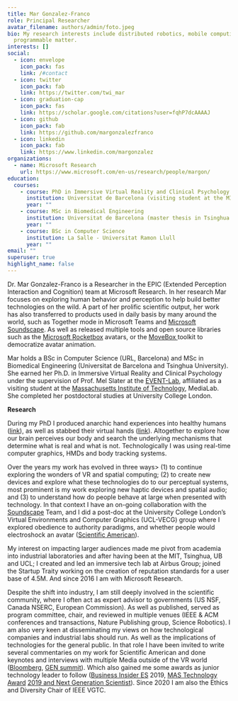 ```yaml
---
title: Mar Gonzalez-Franco
role: Principal Researcher
avatar_filename: authors/admin/foto.jpeg
bio: My research interests include distributed robotics, mobile computing and
  programmable matter.
interests: []
social:
  - icon: envelope
    icon_pack: fas
    link: /#contact
  - icon: twitter
    icon_pack: fab
    link: https://twitter.com/twi_mar
  - icon: graduation-cap
    icon_pack: fas
    link: https://scholar.google.com/citations?user=fqhP7dcAAAAJ
  - icon: github
    icon_pack: fab
    link: https://github.com/margonzalezfranco
  - icon: linkedin
    icon_pack: fab
    link: https://www.linkedin.com/margonzalez
organizations:
  - name: Microsoft Research
    url: https://www.microsoft.com/en-us/research/people/margon/
education:
  courses:
    - course: PhD in Immersive Virtual Reality and Clinical Psychology
      institution: Universitat de Barcelona (visiting student at the MIT)
      year: ""
    - course: MSc in Biomedical Engineering
      institution: Universitat de Barcelona (master thesis in Tsinghua University)
      year: ""
    - course: BSc in Computer Science
      institution: La Salle - Universitat Ramon Llull
      year: ""
email: ""
superuser: true
highlight_name: false
---
```

Dr. Mar Gonzalez-Franco is a Researcher in the EPIC (Extended Perception Interaction and Cognition) team at Microsoft Research. In her research Mar focuses on exploring human behavior and perception to help build better technologies on the wild. A part of her prolific scientific output, her work has also transferred to products used in daily basis by many around the world, such as Together mode in Microsoft Teams and [Microsoft Soundscape](https://www.microsoft.com/en-us/research/product/soundscape/). As well as released multiple tools and open source libraries such as the [Microsoft Rocketbox](https://www.microsoft.com/en-us/research/blog/microsoft-rocketbox-avatar-library-now-available-for-research-and-academic-use/) avatars, or the [MoveBox ](https://github.com/microsoft/MoveBox-for-Microsoft-Rocketbox/)toolkit to democratize avatar animation.

Mar holds a BSc in Computer Science (URL, Barcelona) and MSc in Biomedical Engineering (Universitat de Barcelona and Tsinghua University). She earned her Ph.D. in Immersive Virtual Reality and Clinical Psychology under the supervision of Prof. Mel Slater at the [EVENT-Lab](http://event-lab.org/), affiliated as a visiting student at the [Massachusetts Institute of Technology](http://medialab.mit.edu),  MediaLab. She completed her postdoctoral studies at University College London.

**Research**

 During my PhD I produced anarchic hand experiences into healthy humans (<a href="//www.researchgate.net/profile/Antoni_Rodriguez-Fornells/publication/281142098_Violating_body_movement_semantics_Neural_signatures_of_self-generated_and_external-generated_errors/links/55fff82808aeba1d9f841e67.pdf" target="_blank">link</a>), as well as stabbed their virtual hands (<a href="//s3.amazonaws.com/academia.edu.documents/42476775/A_threat_to_a_virtual_hand_elicits_motor20160209-26377-1azamx2.pdf?AWSAccessKeyId=AKIAJ56TQJRTWSMTNPEA&amp;Expires=1467853258&amp;Signature=Aga5bNZf8MmCVtAGe1pKUjuiX48%3D&amp;response-content-disposition=inline%3B%20filename%3DA_threat_to_a_virtual_hand_elicits_motor.pdf" target="_blank">link</a>). Altogether to explore how our brain perceives our body and search the underlying mechanisms that determine what is real and what is not. Technologically I was using real-time computer graphics, HMDs and body tracking systems.

Over the years my work has evolved in three ways&gt; (1) to continue exploring the wonders of VR and spatial computing; (2) to create new devices and explore what these technologies do to our perceptual systems, most prominent is my work exploring new haptic devices and spatial audio; and (3) to understand how do people behave at large when presented with technology. In that context I have an on-going collaboration with the <a href="https://www.microsoft.com/en-us/research/product/soundscape/" target="_blank" rel="noopener">Soundscape</a> Team, and I did a post-doc at the University College London’s Virtual Environments and Computer Graphics (UCL-VECG) group where I explored obedience to authority paradigms, and whether people would electroshock an avatar (<a href="https://blogs.scientificamerican.com/observations/would-you-give-a-virtual-electric-shock-to-an-avatar/" target="_blank" rel="noopener">Scientific American</a>).

My interest on impacting larger audiences made me pivot from academia into industrial laboratories and after having been at the MIT, Tsinghua, UB and UCL; I created and led an immersive tech lab at Airbus Group; joined the Startup Traity working on the creation of reputation standards for a user base of 4.5M. And since 2016 I am with Microsoft Research.

Despite the shift into industry, I am still deeply involved in the scientific community, where I often act as expert advisor to governments (US NSF, Canada NSERC, European Commission). As well as published, served as program committee, chair, and reviewed in multiple venues (IEEE &amp; ACM conferences and transactions, Nature Publishing group, Science Robotics). I am also very keen at disseminating my views on how technological companies and industrial labs should run. As well as the implications of technologies for the general public. In that role I have been invited to write several commentaries on my work for Scientific American and done keynotes and interviews with multiple Media outside of the VR world (<a href="https://vimeo.com/341644703" target="_blank" >Bloomberg</a>, <a href="https://www.youtube.com/watch?v=aiBegt6K3X0" target="_blank" >GEN summit</a>). Which also gained me some awards as junior technology leader to follow (<a href="https://www.businessinsider.es/23-jovenes-espanoles-35-anos-liderar-revolucion-tecnologica-millennials-373531" target="_blank" >Business Insider ES</a> 2019, <a href="https://www.mujeresaseguir.com/ganadoras" target="_blank">MAS Technology Award</a> <a href="https://www.mujerhoy.com/vivir/protagonistas/202103/06/cientificas-espanolas-logros-exito-futuro-nuevas-generaciones-solucion-pandemia-problemas-20210305111632.html" target="_blank">2019 and Next Generation Scientist</a>). Since 2020 I am also the Ethics and Diversity Chair of IEEE VGTC.
